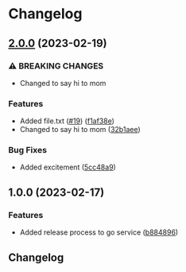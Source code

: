 # Changelog

## [2.0.0](https://github.com/Danwakeem/github-actions-test/compare/go-service-v1.0.0...go-service-v2.0.0) (2023-02-19)


### ⚠ BREAKING CHANGES

* Changed to say hi to mom

### Features

* Added file.txt ([#19](https://github.com/Danwakeem/github-actions-test/issues/19)) ([f1af38e](https://github.com/Danwakeem/github-actions-test/commit/f1af38ebc22aea3d831f9da2412a85e285aa9703))
* Changed to say hi to mom ([32b1aee](https://github.com/Danwakeem/github-actions-test/commit/32b1aee09a0cd7bc6e9b381095a6f2e17b9a2d10))


### Bug Fixes

* Added excitement ([5cc48a9](https://github.com/Danwakeem/github-actions-test/commit/5cc48a90354cb840d9867f053ff516660392a2bc))

## 1.0.0 (2023-02-17)


### Features

* Added release process to go service ([b884896](https://github.com/Danwakeem/github-actions-test/commit/b884896f2f4ac7ab05ea5a61a81129bbf8acab8c))

## Changelog
